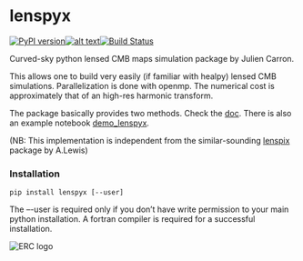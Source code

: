 # lenspyx

[![PyPI version](https://badge.fury.io/py/lenspyx.svg)](https://badge.fury.io/py/lenspyx)[![alt text](https://readthedocs.org/projects/lenspyx/badge/?version=latest)](https://lenspyx.readthedocs.io/en/latest)[![Build Status](https://travis-ci.com/carronj/lenspyx.svg?branch=master)](https://travis-ci.com/carronj/lenspyx)

Curved-sky python lensed CMB maps simulation package by Julien Carron.

This allows one to build very easily (if familiar with healpy) lensed CMB simulations. Parallelization is done with openmp.
The numerical cost is approximately that of an high-res harmonic transform.

The package basically provides two methods. Check the [doc](https://lenspix.readthedocs.io/en/latest). There is also an example notebook [demo_lenspyx](examples/demo_lenspyx.ipynb).

(NB: This implementation is independent from the similar-sounding [lenspix](https://github.com/cmbant/lenspix) package by A.Lewis)

### Installation
    
    pip install lenspyx [--user]

The –-user is required only if you don’t have write permission to your main python installation. A fortran compiler is required for a successful installation.

![ERC logo](https://erc.europa.eu/sites/default/files/content/erc_banner-vertical.jpg)
